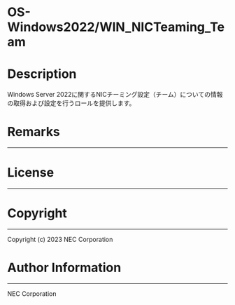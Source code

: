 OS-Windows2022/WIN_NICTeaming_Team
=======================================================
# Description
Windows Server 2022に関するNICチーミング設定（チーム）についての情報の取得および設定を行うロールを提供します。

# Remarks
-------

# License
-------

# Copyright
---------
Copyright (c) 2023 NEC Corporation

# Author Information
------------------
NEC Corporation
